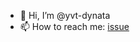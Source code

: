 - 👋 Hi, I’m @yvt-dynata
- 📫 How to reach me: [issue](https://github.com/yvt-dynata/yvt-dynata/issues)
